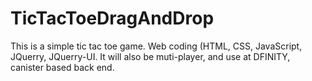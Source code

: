 # TicTacToeDragAndDrop
This is a simple tic tac toe game. Web coding (HTML, CSS, JavaScript, JQuerry, JQuerry-UI. It will also be muti-player, and use at DFINITY, canister based back end.
